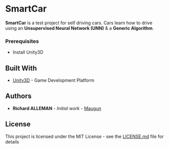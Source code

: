 # SmartCar

**SmartCar** is a test project for self driving cars. Cars learn how to drive using an **Unsupervised Neural Network (UNN)** & a **Generic Algorithm**.

### Prerequisites

* Install Unity3D

## Built With

* [Unity3D](https://unity3d.com/) - Game Development Platform

## Authors

* **Richard ALLEMAN** - *Initial work* - [Maugun](https://github.com/Maugun)

## License

This project is licensed under the MIT License - see the [LICENSE.md](LICENSE.md) file for details
